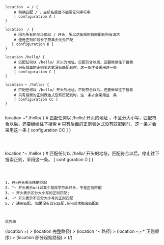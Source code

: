 ```
location  = / {
	# 精确匹配 / ，主机名后面不能带任何字符串
	[ configuration A ] 
}

```



```
location  / {
	# 因为所有的地址都以 / 开头，所以这条规则将匹配到所有请求
 	# 但是正则和最长字符串会优先匹配
   [ configuration B ] 
}
```


```
location /hello/ {
	# 匹配任何以 /hello/ 开头的地址，匹配符合以后，还要继续往下搜索
	# 只有后面的正则表达式没有匹配到时，这一条才会采用这一条
  	[ configuration C ] 
}
```

```
location ~ /hello/ {
	# 匹配任何以 /hello/ 开头的地址，匹配符合以后，还要继续往下搜索
	# 只有后面的正则表达式没有匹配到时，这一条才会采用这一条
	[ configuration CC ] 
}


```
location ~* /hello/ {
	# 匹配任何以 /hello/  开头的地址 ，不区分大小写，匹配符合以后，还要继续往下搜索
	# 只有后面的正则表达式没有匹配到时，这一条才会采用这一条
	[ configuration CC ] 
}
```



```
location ^~ /hello/ {
	# 匹配任何以 /hello/ 开头的地址，匹配符合以后，停止往下搜索正则，采用这一条。
	[ configuration D ] 
}
```



1. 已=开头表示精确匹配
2. ^~ 开头表示uri以某个常规字符串开头，不是正则匹配
3. ~ 开头表示区分大小写的正则匹配;
4. ~* 开头表示不区分大小写的正则匹配
5. / 通用匹配, 如果没有其它匹配,任何请求都会匹配到



优先级

```
(location =) > (location 完整路径) > (location ^~ 路径) > (location ~,~* 正则顺序) > (location 部分起始路径) > (/)
```



